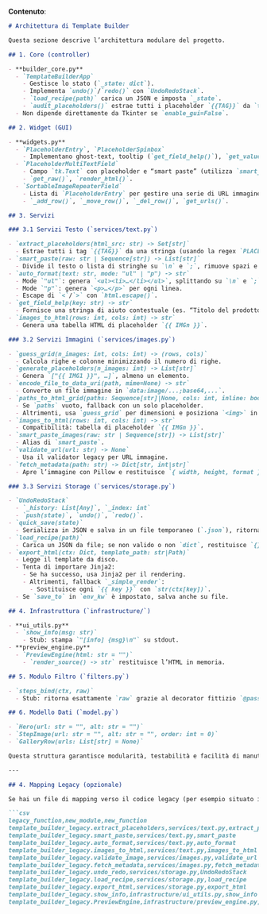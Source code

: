 
**Contenuto**:
```markdown
# Architettura di Template Builder

Questa sezione descrive l’architettura modulare del progetto.

## 1. Core (controller)

- **builder_core.py**  
  - `TemplateBuilderApp`  
    - Gestisce lo stato (`_state: dict`).  
    - Implementa `undo()`/`redo()` con `UndoRedoStack`.  
    - `load_recipe(path)` carica un JSON e imposta `_state`.  
    - `audit_placeholders()` estrae tutti i placeholder `{{TAG}}` da `template_src` e indica quali sono presenti in `_state`.  
  - Non dipende direttamente da Tkinter se `enable_gui=False`.

## 2. Widget (GUI)

- **widgets.py**  
  - `PlaceholderEntry`, `PlaceholderSpinbox`  
    - Implementano ghost‐text, tooltip (`get_field_help()`), `get_value()`, `render_html()`.  
  - `PlaceholderMultiTextField`  
    - Campo `tk.Text` con placeholder e “smart paste” (utilizza `smart_paste()`).  
    - `get_raw()`, `render_html()`.  
  - `SortableImageRepeaterField`  
    - Lista di `PlaceholderEntry` per gestire una serie di URL immagine.  
    - `_add_row()`, `_move_row()`, `_del_row()`, `get_urls()`.

## 3. Servizi

### 3.1 Servizi Testo (`services/text.py`)

- `extract_placeholders(html_src: str) -> Set[str]`  
  - Estrae tutti i tag `{{TAG}}` da una stringa (usando la regex `PLACEHOLDER_RGX`).  
- `smart_paste(raw: str | Sequence[str]) -> List[str]`  
  - Divide il testo o lista di stringhe su `\n` e `;`, rimuove spazi e righe vuote.  
- `auto_format(text: str, mode: "ul" | "p") -> str`  
  - Mode `"ul"`: genera `<ul><li>…</li></ul>`, splittando su `\n` e `;`.  
  - Mode `"p"`: genera `<p>…</p>` per ogni linea.  
  - Escape di `<`/`>` con `html.escape()`.  
- `get_field_help(key: str) -> str`  
  - Fornisce una stringa di aiuto contestuale (es. “Titolo del prodotto”).  
- `images_to_html(rows: int, cols: int) -> str`  
  - Genera una tabella HTML di placeholder `{{ IMGn }}`.

### 3.2 Servizi Immagini (`services/images.py`)

- `guess_grid(n_images: int, cols: int) -> (rows, cols)`  
  - Calcola righe e colonne minimizzando il numero di righe.  
- `generate_placeholders(n_images: int) -> List[str]`  
  - Genera `["{{ IMG1 }}", …]`, almeno un elemento.  
- `encode_file_to_data_uri(path, mime=None) -> str`  
  - Converte un file immagine in `data:image/...;base64,...`.  
- `paths_to_html_grid(paths: Sequence[str]|None, cols: int, inline: bool, alt_texts: List[str]|None) -> str`  
  - Se `paths` vuoto, fallback con un solo placeholder.  
  - Altrimenti, usa `guess_grid` per dimensioni e posiziona `<img>` in tabella `<table><tr><td>…</td></tr></table>`.  
- `images_to_html(rows: int, cols: int) -> str`  
  - Compatibilità: tabella di placeholder `{{ IMGn }}`.  
- `smart_paste_images(raw: str | Sequence[str]) -> List[str]`  
  - Alias di `smart_paste`.  
- `validate_url(url: str) -> None`  
  - Usa il validator legacy per URL immagine.  
- `fetch_metadata(path: str) -> Dict[str, int|str]`  
  - Apre l’immagine con Pillow e restituisce `{ width, height, format }`.

### 3.3 Servizi Storage (`services/storage.py`)

- `UndoRedoStack`  
  - `_history: List[Any]`, `_index: int`  
  - `push(state)`, `undo()`, `redo()`.  
- `quick_save(state)`  
  - Serializza in JSON e salva in un file temporaneo (`.json`), ritorna il `Path`.  
- `load_recipe(path)`  
  - Carica un JSON da file; se non valido o non `dict`, restituisce `{}`.  
- `export_html(ctx: Dict, template_path: str|Path)`  
  - Legge il template da disco.  
  - Tenta di importare Jinja2:  
    - Se ha successo, usa Jinja2 per il rendering.  
    - Altrimenti, fallback `_simple_render`:  
      - Sostituisce ogni `{{ key }}` con `str(ctx[key])`.  
  - Se `save_to` in `env_kw` è impostato, salva anche su file.

## 4. Infrastruttura (`infrastructure/`)

- **ui_utils.py**  
  - `show_info(msg: str)`  
    - Stub: stampa `"[info] {msg}\n"` su stdout.  
- **preview_engine.py**  
  - `PreviewEngine(html: str = "")`  
    - `render_source() -> str` restituisce l’HTML in memoria.

## 5. Modulo Filtro (`filters.py`)

- `steps_bind(ctx, raw)`  
  - Stub: ritorna esattamente `raw` grazie al decorator fittizio `@pass_context`.

## 6. Modello Dati (`model.py`)

- `Hero(url: str = "", alt: str = "")`  
- `StepImage(url: str = "", alt: str = "", order: int = 0)`  
- `GalleryRow(urls: List[str] = None)`

Questa struttura garantisce modularità, testabilità e facilità di manutenzione.

---

## 4. Mapping Legacy (opzionale)

Se hai un file di mapping verso il codice legacy (per esempio situato in `project-root/legacy/mapping_template_builder_legacy.csv`), aggiornalo in questo modo:

```csv
legacy_function,new_module,new_function
template_builder_legacy.extract_placeholders,services/text.py,extract_placeholders
template_builder_legacy.smart_paste,services/text.py,smart_paste
template_builder_legacy.auto_format,services/text.py,auto_format
template_builder_legacy.images_to_html,services/text.py,images_to_html
template_builder_legacy.validate_image,services/images.py,validate_url
template_builder_legacy.fetch_metadata,services/images.py,fetch_metadata
template_builder_legacy.undo_redo,services/storage.py,UndoRedoStack
template_builder_legacy.load_recipe,services/storage.py,load_recipe
template_builder_legacy.export_html,services/storage.py,export_html
template_builder_legacy.show_info,infrastructure/ui_utils.py,show_info
template_builder_legacy.PreviewEngine,infrastructure/preview_engine.py,PreviewEngine
